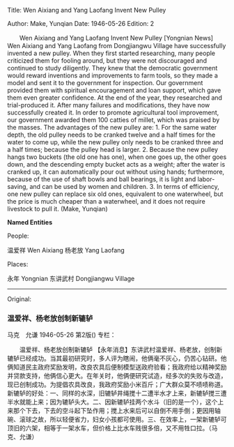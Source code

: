 Title: Wen Aixiang and Yang Laofang Invent New Pulley

Author: Make, Yunqian
Date: 1946-05-26
Edition: 2

　　Wen Aixiang and Yang Laofang Invent New Pulley
    [Yongnian News] Wen Aixiang and Yang Laofang from Dongjiangwu Village have successfully invented a new pulley. When they first started researching, many people criticized them for fooling around, but they were not discouraged and continued to study diligently. They knew that the democratic government would reward inventions and improvements to farm tools, so they made a model and sent it to the government for inspection. Our government provided them with spiritual encouragement and loan support, which gave them even greater confidence. At the end of the year, they researched and trial-produced it. After many failures and modifications, they have now successfully created it. In order to promote agricultural tool improvement, our government awarded them 100 catties of millet, which was praised by the masses. The advantages of the new pulley are: 1. For the same water depth, the old pulley needs to be cranked twelve and a half times for the water to come up, while the new pulley only needs to be cranked three and a half times; because the pulley head is larger. 2. Because the new pulley hangs two buckets (the old one has one), when one goes up, the other goes down, and the descending empty bucket acts as a weight; after the water is cranked up, it can automatically pour out without using hands; furthermore, because of the use of shaft bowls and ball bearings, it is light and labor-saving, and can be used by women and children. 3. In terms of efficiency, one new pulley can replace six old ones, equivalent to one waterwheel, but the price is much cheaper than a waterwheel, and it does not require livestock to pull it. (Make, Yunqian)




**Named Entities**


People:

温爱祥	Wen Aixiang
杨老放	Yang Laofang

Places:

永年	Yongnian
东讲武村	Dongjiangwu Village



<hr /> 

Original: 


### 温爱祥、杨老放创制新辘轳
马克　允谦
1946-05-26
第2版()
专栏：

　　温爱祥、杨老放创制新辘轳
    【永年消息】东讲武村温爱祥、杨老放，创制新辘轳已经成功。当其最初研究时，多人评为瞎闹，他俩毫不灰心，仍苦心钻研。他俩知道民主政府奖励发明，改良农具后便制模型送政府验看；我政府给以精神奖励并贷款支持，他俩信心更大。在年关时，他俩便研究试造，经多次的失败与改造，现已创制成功。为提倡农具改良，我政府奖励小米百斤；广大群众莫不啧啧称道。新辘轳的好处：一、同样的水深，旧辘轳井绳搅十二遭半水才上来，新辘轳搅三遭半水就能上来；因为辘轳头大。二、因新辘轳挂两个水斗（旧的是一个），这个上来那个下去，下去的空斗起下坠作用；搅上水来后可以自倒不用手倒；更因用轴碗、滚球之故，所以轻便省力，妇女小孩都可使用。三、在效率上，一架新辘轳可顶旧的六架，相等于一架水车，但价格上比水车贱很多倍，又不用牲口拉。（马克、允谦）
